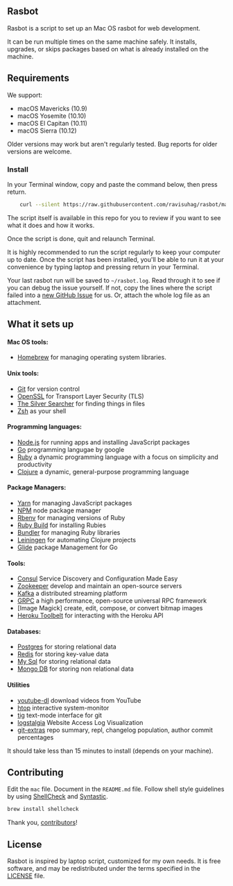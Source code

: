 ## Rasbot

Rasbot is a script to set up an Mac OS rasbot for web development.

It can be run multiple times on the same machine safely.
It installs, upgrades, or skips packages
based on what is already installed on the machine.

Requirements
------------

We support:

* macOS Mavericks (10.9)
* macOS Yosemite (10.10)
* macOS El Capitan (10.11)
* macOS Sierra (10.12)

Older versions may work but aren't regularly tested. Bug reports for older
versions are welcome.


### Install

In your Terminal window, copy and paste the command below, then press return.
```sh
    curl --silent https://raw.githubusercontent.com/ravisuhag/rasbot/master/mac | sh 2>&1 | tee ~/rasbot.log
```
The script itself is available in this repo for you to review if you want to see what it does and how it works.

Once the script is done, quit and relaunch Terminal.

It is highly recommended to run the script regularly to keep your computer up to date. Once the script has been installed, you'll be able to run it at your convenience by typing laptop and pressing return in your Terminal.

Your last rasbot run will be saved to `~/rasbot.log`.
Read through it to see if you can debug the issue yourself.
If not, copy the lines where the script failed into a
[new GitHub Issue](https://github.com/ravisuhag/rasbot/issues/new) for us.
Or, attach the whole log file as an attachment.

## What it sets up

#### Mac OS tools:

* [Homebrew] for managing operating system libraries.

[Homebrew]: http://brew.sh/

#### Unix tools:

* [Git] for version control
* [OpenSSL] for Transport Layer Security (TLS)
* [The Silver Searcher] for finding things in files
* [Zsh] as your shell

[Git]: https://git-scm.com/
[OpenSSL]: https://www.openssl.org/
[The Silver Searcher]: https://github.com/ggreer/the_silver_searcher
[Zsh]: http://www.zsh.org/

#### Programming languages:

* [Node.js] for running apps and installing JavaScript packages
* [Go] programming langugae by google
* [Ruby] a dynamic programming language with a focus on simplicity and productivity
* [Clojure] a dynamic, general-purpose programming language

[Node.js]: http://nodejs.org/
[Go]: https://golang.org/
[Ruby]: https://www.ruby-lang.org/en/
[Clojure]: https://clojure.org/

#### Package Managers:

* [Yarn] for managing JavaScript packages
* [NPM] node package manager
* [Rbenv] for managing versions of Ruby
* [Ruby Build] for installing Rubies
* [Bundler] for managing Ruby libraries
* [Leiningen] for automating Clojure projects
* [Glide] package Management for Go

[Yarn]: https://yarnpkg.com/en/
[NPM]: https://www.npmjs.org/
[Rbenv]: https://github.com/sstephenson/rbenv
[Ruby Build]: https://github.com/sstephenson/ruby-build
[Bundler]: http://bundler.io/
[Leiningen]: https://leiningen.org/
[Glide]: https://glide.sh/


#### Tools: 

* [Consul] Service Discovery and Configuration Made Easy
* [Zookeeper] develop and maintain an open-source servers
* [Kafka] a distributed streaming platform
* [GRPC] a high performance, open-source universal RPC framework
* [Image Magick] create, edit, compose, or convert bitmap images
* [Heroku Toolbelt] for interacting with the Heroku API

[Consul]: https://www.consul.io/
[Zookeeper]: https://zookeeper.apache.org/
[Kafka]: https://kafka.apache.org/
[GRPC]: http://www.grpc.io/
[ImageMagick]: http://www.imagemagick.org/
[Heroku Toolbelt]: https://www.heroku.com/

#### Databases:

* [Postgres] for storing relational data
* [Redis] for storing key-value data
* [My Sql] for storing relational data
* [Mongo DB] for storing non relational data

[Postgres]: http://www.postgresql.org/
[Redis]: http://redis.io/
[My Sql]: https://www.mysql.com/
[Mongo DB]: https://www.mongodb.com/

#### Utilities
* [youtube-dl] download videos from YouTube
* [htop] interactive system-monitor
* [tig] text-mode interface for git
* [logstalgia] Website Access Log Visualization
* [git-extras] repo summary, repl, changelog population, author commit percentages 

[youtube-dl]: https://rg3.github.io/youtube-dl/
[htop]: http://hisham.hm/htop/
[tig]: https://github.com/jonas/tig
[logstalgia]: http://logstalgia.io/
[git-extras]: https://github.com/tj/git-extras

It should take less than 15 minutes to install (depends on your machine).

## Contributing


Edit the `mac` file.
Document in the `README.md` file.
Follow shell style guidelines by using [ShellCheck] and [Syntastic].

```sh
brew install shellcheck
```

[ShellCheck]: http://www.shellcheck.net/about.html
[Syntastic]: https://github.com/scrooloose/syntastic

Thank you, [contributors]!

[contributors]: https://github.com/ravisuhag/rasbot/graphs/contributors

## License

Rasbot is inspired by laptop script, customized for my own needs. It is free software, and may be redistributed under the terms specified in the [LICENSE] file.

[LICENSE]: LICENSE

